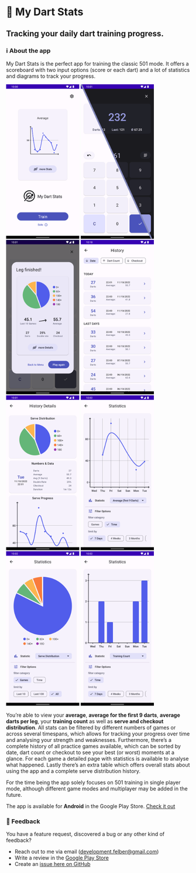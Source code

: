 # 🎯 My Dart Stats
## Tracking your daily dart training progress.

### ℹ About the app

My Dart Stats is the perfect app for training the classic 501 mode. It offers a scoreboard with two input options (score or each dart) and a lot of statistics and diagrams to track your progress. 

<p float="left">
  <img src="./pictures/home_screen.png" width="200" />
  <img src="./pictures/dark_theme_showcase.png" width="200" />
  <img src="./pictures/leg_finished_dialog.png" width="200" />
  <img src="./pictures/history.png" width="200" />
  <img src="./pictures/history_details.png" width="200" />
  <img src="./pictures/average_9_darts.png" width="200" />
  <img src="./pictures/serve_distribution.png" width="200" />
  <img src="./pictures/training_count.png" width="200" />
</p>


You’re able to view your **average**, **average for the first 9 darts**, **average darts per leg**, your **training count** as well as **serve and checkout distribution**. All stats can be filtered by different numbers of games or across several timespans, which allows for tracking your progress over time and analysing your strength and weaknesses. Furthermore, there’s a complete history of all practice games available, which can be sorted by date, dart count or checkout to see your best (or worst) moments at a glance. For each game a detailed page with statistics is available to analyse what happened. 
Lastly there’s an extra table which offers overall stats about using the app and a complete serve distribution history. 

For the time being the app solely focuses on 501 training in single player mode, although different game modes and multiplayer may be added in the future.

The app is available for **Android** in the Google Play Store. [Check it out](https://play.google.com/apps/internaltest/4699383055213103194)

### 📩 Feedback

You have a feature request, discovered a bug or any other kind of feedback? 

- Reach out to me via email (development.felber@gmail.com)
- Write a review in the [Google Play Store](https://play.google.com/apps/internaltest/4699383055213103194)
- Create an [issue here on GitHub](https://github.com/FelberMartin/DartApp/issues/new)
